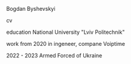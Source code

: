 Bogdan Byshevskyi

cv

education
National University "Lviv Politechnik"

work
from 2020 in ingeneer, compane Voiptime

2022 - 2023 Armed Forced of Ukraine
